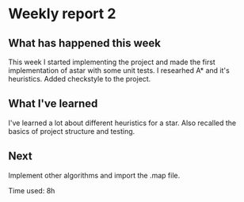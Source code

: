 # Weekly report 2

## What has happened this week

This week I started implementing the project and made the first implementation of astar with some unit tests. I researhed A* and it's heuristics.
Added checkstyle to the project.  

## What I've learned

I've learned a lot about different heuristics for a star. Also recalled the basics of project structure and testing.

## Next 

Implement other algorithms and import the .map file. 


Time used: 8h
